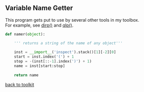 ## Variable Name Getter

This program gets put to use by several other tools
in my toolbox.<br>For example, see [dirp()](rowcased.github.io/code_folder/dirp.md) and [qlp()](rowcased.github.io/code_folder/qlp.md).

```python
def namer(object):

    ''' returns a string of the name of any object'''
    
    inst = __import__('inspect').stack()[1][-2][0]
    start = inst.index('(') + 1
    stop = -(inst[::-1].index(')') + 1)
    name = inst[start:stop]
    
    return name
```


[back to toolkit](/toolkit)
